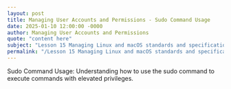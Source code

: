 ```yaml
---
layout: post
title: Managing User Accounts and Permissions - Sudo Command Usage
date: 2025-01-10 12:00:00 -0000
author: Managing User Accounts and Permissions
quote: "content here"
subject: "Lesson 15 Managing Linux and macOS standards and specifications"
permalink: "/Lesson 15 Managing Linux and macOS standards and specifications/Managing User Accounts and Permissions/Managing User Accounts and Permissions - Sudo Command Usage"
---
```


Sudo Command Usage: Understanding how to use the sudo command to execute commands with elevated privileges.
